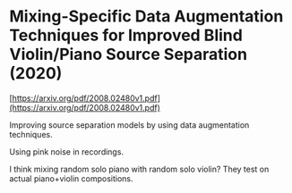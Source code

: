 # Mixing-Specific Data Augmentation Techniques for Improved Blind Violin/Piano Source Separation (2020)

[https://arxiv.org/pdf/2008.02480v1.pdf](https://arxiv.org/pdf/2008.02480v1.pdf)

Improving source separation models by using data augmentation techniques.

Using pink noise in recordings.

I think mixing random solo piano with random solo violin? They test on actual piano+violin compositions.